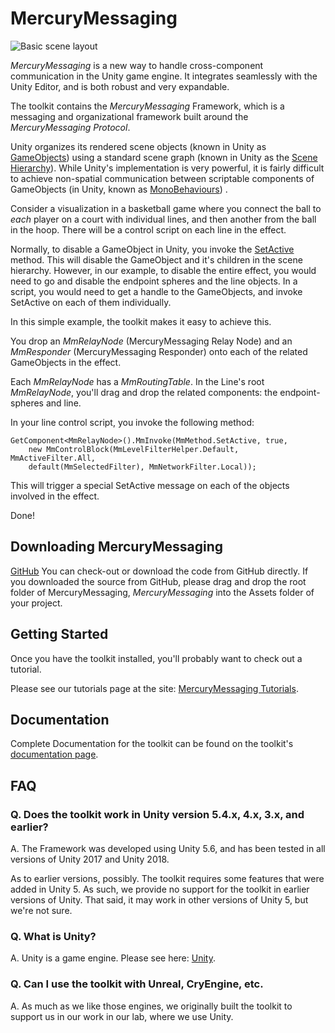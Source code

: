 # MercuryMessaging 

![Basic scene layout](https://github.com/ColumbiaCGUI/MercuryMessaging/wiki/Images/General/MercuryCollage.png)

*MercuryMessaging* is a new way to handle cross-component communication in the Unity
  game engine. It integrates seamlessly with the Unity Editor, and is both
  robust and very expandable.

The toolkit contains the *MercuryMessaging* Framework, which is a messaging
  and organizational framework built around the *MercuryMessaging Protocol*. 

Unity organizes its rendered scene objects
(known in Unity as
  [GameObjects](https://docs.unity3d.com/ScriptReference/GameObject.html))
using a standard scene graph (known in Unity as the
  [Scene Hierarchy](https://docs.unity3d.com/Manual/Hierarchy.html)).
While Unity's implementation is very powerful,
it is fairly difficult to achieve non-spatial communication between
scriptable components of GameObjects (in Unity, known as
  [MonoBehaviours](https://docs.unity3d.com/ScriptReference/MonoBehaviour.html))
.

Consider a visualization in a basketball game where you connect the ball to *each* 
player on a court with individual lines, and then
  another from the ball in the hoop. There will be a control script on each
  line in the effect.

Normally, to disable a GameObject in Unity, you invoke the
  [SetActive](https://docs.unity3d.com/ScriptReference/GameObject.SetActive.html)
  method.
This will disable the GameObject and it's children in the scene hierarchy.
However, in our example, to disable the entire effect, you would need to
  go and disable the endpoint spheres and the line objects.
In a script, you would need to get a handle to the GameObjects, and invoke
  SetActive on each of them individually.  


In this simple example, the toolkit makes it easy to achieve this.

You drop an *MmRelayNode* (MercuryMessaging Relay Node) and an *MmResponder* (MercuryMessaging
  Responder) onto each of the related GameObjects in the effect.

Each *MmRelayNode* has a *MmRoutingTable*.
In the Line's root *MmRelayNode*, you'll drag and drop the related components:
  the endpoint-spheres and line.

In your line control script, you invoke the following method:

```
GetComponent<MmRelayNode>().MmInvoke(MmMethod.SetActive, true,
    new MmControlBlock(MmLevelFilterHelper.Default, MmActiveFilter.All,
    default(MmSelectedFilter), MmNetworkFilter.Local));
```

This will trigger a special SetActive message on each of the objects involved
  in the effect.

Done!

## Downloading MercuryMessaging

[GitHub](https://github.com/ColumbiaCGUI/MercuryMessaging)
You can check-out or download the code from GitHub directly. 
If you downloaded the source from GitHub, please drag and drop the
        root folder of MercuryMessaging, *MercuryMessaging* into the Assets folder of your
        project.

## Getting Started

Once you have the toolkit installed, you'll probably want to check out a
tutorial.

Please see our tutorials page at the site: [MercuryMessaging Tutorials](https://github.com/ColumbiaCGUI/MercuryMessaging/wiki/Tutorials).

## Documentation

Complete Documentation for the toolkit can be found on the toolkit's
[documentation page](https://columbiacgui.github.io/MercuryMessaging/).

## FAQ
### Q. Does the toolkit work in Unity version 5.4.x, 4.x, 3.x, and earlier?

A. The Framework was developed using Unity 5.6, and has been tested in all versions of Unity 2017 and Unity 2018.

As to earlier versions, possibly. The toolkit requires some features that were added in Unity 5. As such,
we provide no support for the toolkit in earlier versions of Unity. That said, it may work in other versions of Unity 5, but we're not sure.

### Q. What is Unity?

A. Unity is a game engine. Please see here:
[Unity](https://unity3d.com/).

### Q. Can I use the toolkit with Unreal, CryEngine, etc.

A. As much as we like those engines, we originally built the toolkit to support us in our
work in our lab, where we use Unity.

